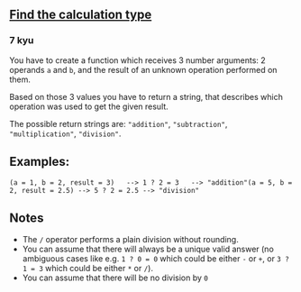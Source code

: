 <h2><a href=https://www.codewars.com/kata/5aca48db188ab3558e0030fa/train/javascript target="_blank">Find the calculation type</a></h2><h3>7 kyu</h3><p>You have to create a function which receives 3 number arguments: 2 operands <code>a</code> and <code>b</code>, and the result of an unknown operation performed on them.</p><p>Based on those 3 values you have to return a string, that describes which operation was used to get the given result.</p><p>The possible return strings are:  <code>"addition"</code>,  <code>"subtraction"</code>,  <code>"multiplication"</code>,  <code>"division"</code>.</p><h2 id="examples">Examples:</h2><pre><code class="language-javascript">(<span class="cm-variable">a</span> <span class="cm-operator">=</span> <span class="cm-number">1</span>, <span class="cm-variable">b</span> <span class="cm-operator">=</span> <span class="cm-number">2</span>, <span class="cm-variable">result</span> <span class="cm-operator">=</span> <span class="cm-number">3</span>)   <span class="cm-operator">--&gt;</span> <span class="cm-number">1</span> <span class="cm-operator">?</span> <span class="cm-number">2</span> <span class="cm-operator">=</span> <span class="cm-number">3</span>   <span class="cm-operator">--&gt;</span> <span class="cm-string">"addition"</span>(<span class="cm-variable">a</span> <span class="cm-operator">=</span> <span class="cm-number">5</span>, <span class="cm-variable">b</span> <span class="cm-operator">=</span> <span class="cm-number">2</span>, <span class="cm-variable">result</span> <span class="cm-operator">=</span> <span class="cm-number">2.5</span>) <span class="cm-operator">--&gt;</span> <span class="cm-number">5</span> <span class="cm-operator">?</span> <span class="cm-number">2</span> <span class="cm-operator">=</span> <span class="cm-number">2.5</span> <span class="cm-operator">--&gt;</span> <span class="cm-string">"division"</span></code></pre><h2 id="notes">Notes</h2><ul><li>The <code>/</code> operator performs a plain division without rounding.</li><li>You can assume that there will always be a unique valid answer (no ambiguous cases like e.g. <code>1 ? 0 = 0</code> which could be either <code>-</code> or <code>+</code>, or <code>3 ? 1 = 3</code> which could be either <code>*</code> or <code>/</code>).</li><li>You can assume that there will be no division by <code>0</code></li></ul>